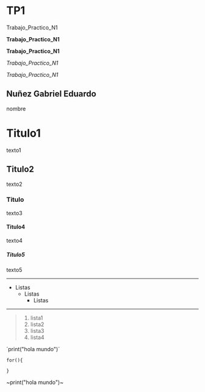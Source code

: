 # TP1
Trabajo_Practico_N1

**Trabajo_Practico_N1**

__Trabajo_Practico_N1__

*Trabajo_Practico_N1*

_Trabajo_Practico_N1_

## Nuñez Gabriel Eduardo
nombre


# Titulo1
texto1
## Titulo2
texto2
### Titulo
texto3
#### Titulo4
texto4
##### Titulo5
texto5

***
* Listas
  - Listas
      + Listas
---
> 1. lista1
> 2. lista2
> 3. lista3
> 4. lista4


´print("hola mundo")´

~~~
for(){

}
~~~
~print("hola mundo")~
~~~print("hola mundo")~~~

